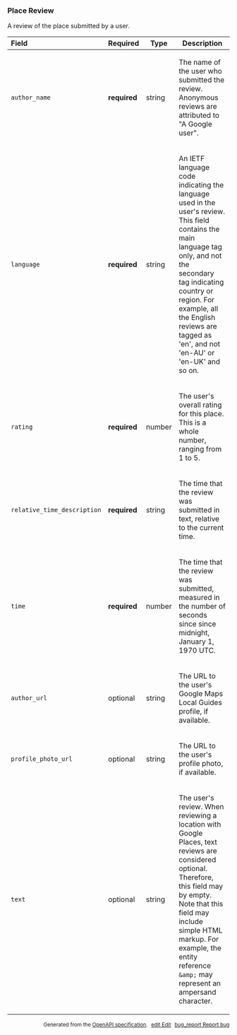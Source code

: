 <!--- This is a generated file, do not edit! -->
<!--- [START maps_http_schema_placereview] -->
<h3 class="schema-object" id="PlaceReview">Place Review</h3>

A review of the place submitted by a user.

| Field                       | Required     | Type   | Description                                                                                                                                                                                                                                                                                                                                           |
| :-------------------------- | ------------ | ------ | ----------------------------------------------------------------------------------------------------------------------------------------------------------------------------------------------------------------------------------------------------------------------------------------------------------------------------------------------------- |
| `author_name`               | **required** | string | <div class="nonref-property-description"><p>The name of the user who submitted the review. Anonymous reviews are attributed to "A Google user".</p></div>                                                                                                                                                                                             |
| `language`                  | **required** | string | <div class="nonref-property-description"><p>An IETF language code indicating the language used in the user's review. This field contains the main language tag only, and not the secondary tag indicating country or region. For example, all the English reviews are tagged as 'en', and not 'en-AU' or 'en-UK' and so on.</p></div>                 |
| `rating`                    | **required** | number | <div class="nonref-property-description"><p>The user's overall rating for this place. This is a whole number, ranging from 1 to 5.</p></div>                                                                                                                                                                                                          |
| `relative_time_description` | **required** | string | <div class="nonref-property-description"><p>The time that the review was submitted in text, relative to the current time.</p></div>                                                                                                                                                                                                                   |
| `time`                      | **required** | number | <div class="nonref-property-description"><p>The time that the review was submitted, measured in the number of seconds since since midnight, January 1, 1970 UTC.</p></div>                                                                                                                                                                            |
| `author_url`                | optional     | string | <div class="nonref-property-description"><p>The URL to the user's Google Maps Local Guides profile, if available.</p></div>                                                                                                                                                                                                                           |
| `profile_photo_url`         | optional     | string | <div class="nonref-property-description"><p>The URL to the user's profile photo, if available.</p></div>                                                                                                                                                                                                                                              |
| `text`                      | optional     | string | <div class="nonref-property-description"><p>The user's review. When reviewing a location with Google Places, text reviews are considered optional. Therefore, this field may by empty. Note that this field may include simple HTML markup. For example, the entity reference <code>&#x26;amp;</code> may represent an ampersand character.</p></div> |

<p style="text-align: right; font-size: smaller;">Generated from the <a class="gc-analytics-event" data-category="GMP" data-label="openapi-github" href="https://github.com/googlemaps/openapi-specification" title="Google Maps Platform OpenAPI Specification" class="external">OpenAPI specification</a>.
<a class="gc-analytics-event" data-category="GMP" data-label="openapi-github" style="margin-left: 5px;" href="https://github.com/googlemaps/openapi-specification/blob/main/specification/schemas/PlaceReview.yml" title="Edit on GitHub"><span class="material-icons">edit</span> Edit</a>
<a class="gc-analytics-event" data-category="GMP" data-label="openapi-github" style="margin-left: 5px;" href="https://github.com/googlemaps/openapi-specification/issues/new?assignees=&labels=type%3A+bug%2C+triage+me&template=bug_report.md&title=[schemas] Bug - PlaceReview" title="File bug for schemas on GitHub"><span class="material-icons">bug_report</span> Report bug</a>
</p>

<!--- [END maps_http_schema_placereview] -->
